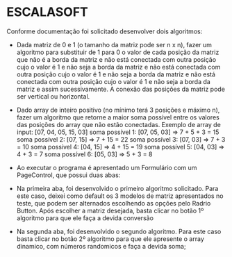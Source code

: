 # ESCALASOFT

Conforme documentação foi solicitado desenvolver dois algoritmos:

* Dada matriz de 0 e 1 (o tamanho da matriz pode ser n x n), fazer um algoritmo para substituir de 1 para 0 o valor de cada posição da matriz que não é a borda da matriz e não está conectada com outra posição cujo o valor é 1 e não seja a borda da matriz e não está conectada com outra posição cujo o valor é 1 e não seja a borda da matriz e não está conectada com outra posição cujo o valor é 1 e não seja a borda da matriz e assim sucessivamente. A conexão das posições da matriz pode ser vertical ou horizontal.

* Dado array de inteiro positivo (no mínimo terá 3 posições e máximo n), fazer um algoritmo que retorne a maior soma possível entre os valores das posições do array que não estão conectadas. 
Exemplo de array de input: 
[07, 04, 05, 15, 03] 
soma possível 1: [07, 05, 03] => 7 + 5 + 3 = 15 
soma possível 2: [07, 15] => 7 + 15 = 22 
soma possível 3: [07, 03] => 7 + 3 = 10 
soma possível 4: [04, 15] => 4 + 15 = 19 
soma possível 5: [04, 03] => 4 + 3 = 7 
soma possível 6: [05, 03] => 5 + 3 = 8 

* Ao executar o programa é apresentado um Formulário com um PageControl, que possui duas abas:
* Na primeira aba, foi desenvolvido o primeiro algoritmo solicitado. Para este caso, deixei como default os 3 modelos de matriz apresentados no teste, que podem ser alternados escolhendo as opções pelo Radrio Button. Após escolher a matriz desejada, basta clicar no botão 1º algoritmo para que ele faça a devida conversão

* Na segunda aba, foi desenvolvido o segundo algoritmo. Para este caso basta clicar no botão 2º algoritmo para que ele apresente o array dinamico, com números randomicos e faça a devida soma;
